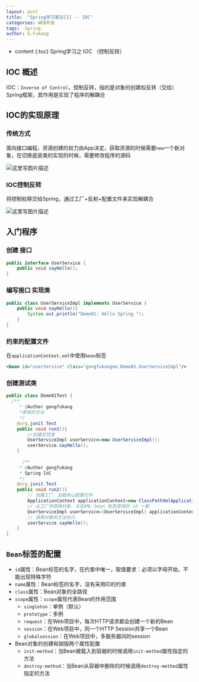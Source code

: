 ```yaml
---
layout: post
title:  "Spring学习笔记[1] -- IOC"
categories: WEB开发
tags:  Spring
author: G.Fukang
---
```

* content
{:toc}
Spring学习之 IOC （控制反转）



## IOC 概述

IOC：`Inverse of Control`，控制反转，指的是对象的创建权反转（交给）Spring框架，其作用是实现了程序的解耦合

## IOC的实现原理

### 传统方式

面向接口编程，资源创建的权力由App决定，获取资源的时候需要`new`一个新对象，在切换底层类的实现的时候，需要修改程序的源码

![这里写图片描述](http://img.blog.csdn.net/2018030323160976?watermark/2/text/aHR0cDovL2Jsb2cuY3Nkbi5uZXQvYW5vbnltb3VzRw==/font/5a6L5L2T/fontsize/400/fill/I0JBQkFCMA==/dissolve/70)

### IOC控制反转

将控制权移交给Spring，通过工厂+反射+配置文件来实现解耦合

![这里写图片描述](http://img.blog.csdn.net/20180303231622590?watermark/2/text/aHR0cDovL2Jsb2cuY3Nkbi5uZXQvYW5vbnltb3VzRw==/font/5a6L5L2T/fontsize/400/fill/I0JBQkFCMA==/dissolve/70)

## 入门程序

### 创建 接口

```java
public interface UserService {
    public void sayHello();
}
```

### 编写接口 实现类

```java
public class UserServiceImpl implements UserService {
    public void sayHello(){
        System.out.println("Demo01: Hello Spring ");
    }
}
```

### 约束的配置文件

在`applicationContest.xml`中使用`bean`标签

```xml
<bean id="userService" class="gongfukangee.Demo01.UserServiceImpl"/>
```

### 创建测试类

```java
public class Demo01Test {
  /**
     * @Auther gongfukang
     *原来的方法
     */
    @org.junit.Test
    public void run1(){
        //创建实现类
        UserServiceImpl userService=new UserServiceImpl();
        userService.sayHello();
    }
  
      /**
     * @Auther gongfukang
     * Spring-IoC 
     */
    @org.junit.Test
    public void run2(){
        // 创建工厂，加载核心配置文件
        ApplicationContext applicationContext=new ClassPathXmlApplicationContext("applicationContext.xml");
        // 从工厂中获得对象，与在XML bean 标签使用的 id 一致
        UserServiceImpl userService=(UserServiceImpl) applicationContext.getBean("userService");
        // 调用对象的方法执行
        userService.sayHello();
    }
}
```

##  `Bean`标签的配置

- `id`属性：Bean标签的名字，在约束中唯一，取值要求：必须以字母开始，不能出现特殊字符
- `name`属性：Bean标签的名字，没有采用ID的约束
- `class`属性：Bean对象的全路径
- `scope`属性：`scope`属性代表Bean的作用范围
  - `singleton`：单例（默认）
  - `prototype`：多例
  - `request`：在Web项目中，每次HTTP请求都会创建一个新的Bean
  - `session`：在Web项目中，同一个HTTP Session共享一个Bean
  - `globalsession`：在Web项目中，多服务器间的session
- Bean对象的创建和销毁两个属性配置
  - `init-method`：当Bean被载入到容器的时候调用`init-method`属性指定的方法
  - `destroy-method`：当Bean从容器中删除的时候调用`destroy-method`属性指定的方法

